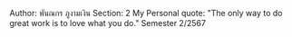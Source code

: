 Author: พันณกร ภูงามเงิน
Section: 2
My Personal quote: "The only way to do great work is to love what you do."
Semester 2/2567